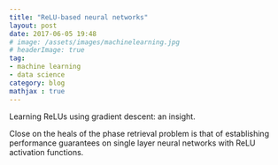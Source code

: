 ```yaml
---
title: "ReLU-based neural networks"
layout: post
date: 2017-06-05 19:48
# image: /assets/images/machinelearning.jpg
# headerImage: true
tag:
- machine learning
- data science
category: blog
mathjax : true
---
```


Learning ReLUs using gradient descent: an insight.

Close on the heals of the phase retrieval problem is that of establishing performance guarantees on single layer neural networks with ReLU activation functions.